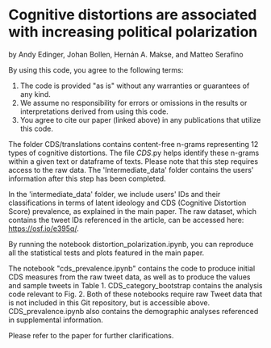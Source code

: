 # Cognitive distortions are associated with increasing political polarization
by Andy Edinger, Johan Bollen, Hernán A. Makse, and Matteo Serafino

By using this code, you agree to the following terms:

1) The code is provided "as is" without any warranties or guarantees of any kind.
2) We assume no responsibility for errors or omissions in the results or interpretations derived from using this code.
3) You agree to cite our paper (linked above) in any publications that utilize this code.

The folder CDS/translations contains content-free n-grams representing 12 types of cognitive distortions. The file _CDS_.py helps identify these n-grams within a given text or dataframe of texts.  Please note that this step requires access to the raw data. The 'Intermediate_data' folder contains the users' information after this step has been completed.

In the 'intermediate_data' folder, we include users' IDs and their classifications in terms of latent ideology and CDS (Cognitive Distortion Score) prevalence, as explained in the main paper. The raw dataset, which contains the tweet IDs referenced in the article, can be accessed here: https://osf.io/e395q/.

By running the notebook distortion_polarization.ipynb, you can reproduce all the statistical tests and plots featured in the main paper.

The notebook "cds_prevalence.ipynb" contains the code to produce initial CDS measures from the raw tweet data, as well as to produce the values and sample tweets in Table 1. CDS_category_bootstrap contains the analysis code relevant to Fig. 2. Both of these notebooks require raw Tweet data that is not included in this Git repository, but is accessible above. CDS_prevalence.ipynb also contains the demographic analyses referenced in supplemental information.

Please refer to the paper for further clarifications. 
